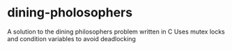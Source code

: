 # dining-pholosophers
A solution to the dining philosophers problem written in C
Uses mutex locks and condition variables to avoid deadlocking
